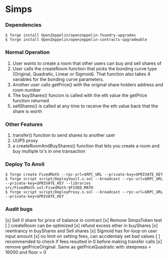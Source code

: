 # Simps

### Dependencies

```shell
$ forge install OpenZeppelin/openzeppelin-foundry-upgrades
$ forge install OpenZeppelin/openzeppelin-contracts-upgradeable
```

### Normal Operation
1. User wants to create a room that other users can buy and sell shares of
1. User calls the createRoom function that picks the bonding curve type (Original, Quadratic, Linear or Sigmoid). That function also takes 4 variables for the bonding curve parameters.
1. Another user calls getPrice() with the original share holders address and room number
1. The buyShares() funcion is called with the eth value the getPrice function returned
1. sellShares() is called at any time to receive the eth value back that the share is worth

### Other Features
1. transfer() function to send shares to another user
1. UUPS proxy
1. a createRoomAndBuyShares() function that lets you create a room and buy multiple tx's in one transaction


### Deploy To Anvil

```shell
$ forge create FixedMath --rpc-url=$RPC_URL --private-key=$PRIVATE_KEY
$ forge script script/DeployVault.s.sol --broadcast --rpc-url=$RPC_URL --private-key=$PRIVATE_KEY --libraries src/FixedMath.sol:FixedMath:$FIXED_MATH
$ forge script script/DeployProxy.s.sol --broadcast --rpc-url=$RPC_URL --private-key=$PRIVATE_KEY
```

### Audit bugs

[x] Sell 0 share for price of balance in contract
[x] Remove SimpsToken test
[ ] createRoom can be optimized
[x] refund excess ether in buyShares
[x] reentrancy in buyShares and Sell shares
[x] Sigmoid has for-loop on user input amount
[x] no limit on setting fees, can accidentaly set bad values
[ ] recommended to check if fees resulted in 0 before making transfer calls
[x] remove getPriceOriginal. Same as getPriceQuadratic with steepness = 16000 and floor = 0

